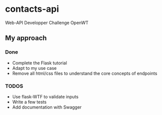 # contacts-api
Web-API Developper Challenge OpenWT

## My approach
### Done
- Complete the Flask tutorial
- Adapt to my use case
- Remove all html/css files to understand the core concepts of endpoints
### TODOS
- Use flask-WTF to validate inputs
- Write a few tests
- Add documentation with Swagger